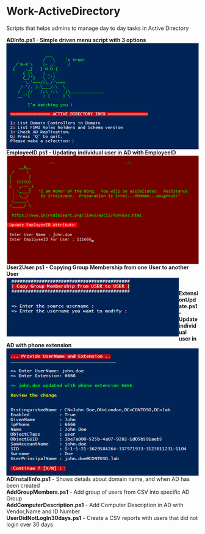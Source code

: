 # Work-ActiveDirectory
Scripts that helps admins to manage day to day tasks in Active Directory

**ADInfo.ps1 - Simple driven menu script with 3 options**
<br>
<img src="/images/ADInfo.png" alt="ADINFO menu driven script" style="float: left;" />
<br><br>
**EmployeeID.ps1 - Updating individual user in AD with EmployeeID**
<br>
<img src="/images/EmployeeID.png" alt="EmployeeID" style="float: left;" />
<br><br>
**User2User.ps1 - Copying Group Membership from one User to another User**
<br>
<img src="/images/User2User.png" alt="User2User - Copying Group Membership" style="float: left;" />
<br><br>
**ExtensionUpdate.ps1 - Update individual user in AD with phone extension**
<br>
<img src="/images/PhoneExtensionUpdate.png" alt="Phone Extension Update for user" style="float: left;" />
<br><br>
**ADInstallInfo.ps1** - Shows details about domain name, and when AD has been created
<br>
**AddGroupMembers.ps1** - Add group of users from CSV into specific AD Group
<br>
**AddComputerDescription.ps1** - Add Computer Description in AD with Vendor,Name and ID Number
<br>
**UserDidNotLogIn30days.ps1** - Create a CSV reports with users that did not login over 30 days
<br>


